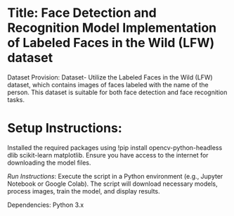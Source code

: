 # Title: Face Detection and Recognition Model Implementation of Labeled Faces in the Wild (LFW) dataset

Dataset Provision:
Dataset- Utilize the Labeled Faces in the Wild (LFW) dataset, which contains images of faces labeled with the name of the person. This dataset is suitable for both face detection and face recognition tasks.

# **Setup Instructions:**
Installed the required packages using !pip install opencv-python-headless dlib scikit-learn matplotlib.
Ensure you have access to the internet for downloading the model files.

*Run Instructions*:
Execute the script in a Python environment (e.g., Jupyter Notebook or Google Colab).
The script will download necessary models, process images, train the model, and display results.

Dependencies:
Python 3.x
